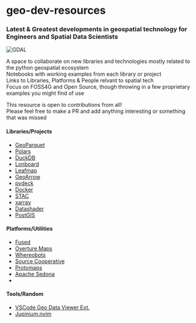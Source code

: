 # geo-dev-resources
### Latest &amp; Greatest developments in geospatial technology for Engineers and Spatial Data Scientists

![GDAL](https://en.wikipedia.org/wiki/File:GDALLogoColor.svg) 

A space to collaborate on new libraries and technologies mostly related to the python geospatial ecosystem   
Notebooks with working examples from each library or project   
Links to Libraries, Platforms &amp; People relvant to spatial tech    
Focus on FOSS4G and Open Source, though throwing in a few proprietary examples you might find of use  

This resource is open to contributions from all!   
Please feel free to make a PR and add anything interesting or something that was missed  


#### Libraries/Projects
- [GeoParquet](https://geoparquet.org/)
- [Polars](https://pola.rs/)
- [DuckDB](https://duckdb.org/)
- [Lonboard](https://github.com/developmentseed/lonboard)
- [Leafmap](https://leafmap.org/)
- [GeoArrow](https://geoarrow.org/)
- [pydeck](https://deckgl.readthedocs.io/en/latest/)
- [Docker](https://www.docker.com/)
- [STAC](https://stacspec.org/en)
- [xarray](https://docs.xarray.dev/en/stable/)
- [Datashader](https://datashader.org/)
- [PostGIS](https://postgis.net/)

#### Platforms/Utilities
- [Fused](https://www.fused.io/)
- [Overture Maps](https://overturemaps.org/)
- [Whereobots](https://wherobots.com/)
- [Source Cooperative](https://source.coop/)
- [Protomaps](https://protomaps.com/)
- [Apache Sedona](https://sedona.apache.org/latest/)
-  

#### Tools/Random 
- [VSCode Geo Data Viewer Ext.](https://marketplace.visualstudio.com/items?itemName=RandomFractalsInc.geo-data-viewer)
- [Jupinium.nvim](https://github.com/kiyoon/jupynium.nvim)
